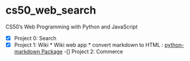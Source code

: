 # cs50_web_search
CS50’s Web Programming with Python and JavaScript

-[x] Project 0: Search
-[x] Project 1: Wiki
      * Wiki web app
      * convert markdown to HTML : [python-markdown Package](https://github.com/aymenm9/python-markdown)
-[] Project 2: Commerce
